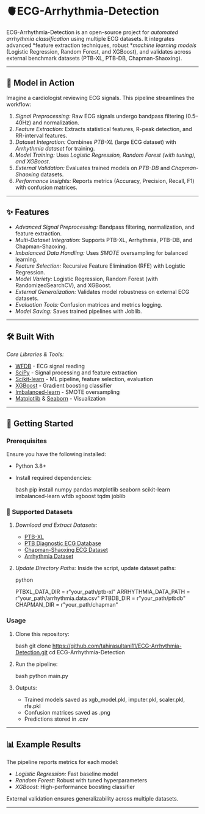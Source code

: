 
# 🫀ECG-Arrhythmia-Detection

ECG-Arrhythmia-Detection is an open-source project for *automated arrhythmia classification* using multiple ECG datasets. It integrates advanced *feature extraction techniques, robust **machine learning models* (Logistic Regression, Random Forest, and XGBoost), and validates across external benchmark datasets (PTB-XL, PTB-DB, Chapman-Shaoxing).

---

## 💫 Model in Action

Imagine a cardiologist reviewing ECG signals. This pipeline streamlines the workflow:

1. *Signal Preprocessing:* Raw ECG signals undergo bandpass filtering (0.5–40Hz) and normalization.
2. *Feature Extraction:* Extracts statistical features, R-peak detection, and RR-interval features.
3. *Dataset Integration:* Combines *PTB-XL* (large ECG dataset) with *Arrhythmia dataset* for training.
4. *Model Training:* Uses *Logistic Regression, Random Forest (with tuning), and XGBoost*.
5. *External Validation:* Evaluates trained models on *PTB-DB* and *Chapman-Shaoxing* datasets.
6. *Performance Insights:* Reports metrics (Accuracy, Precision, Recall, F1) with confusion matrices.

---

## ✨ Features

* *Advanced Signal Preprocessing:* Bandpass filtering, normalization, and feature extraction.
* *Multi-Dataset Integration:* Supports PTB-XL, Arrhythmia, PTB-DB, and Chapman-Shaoxing.
* *Imbalanced Data Handling:* Uses *SMOTE* oversampling for balanced learning.
* *Feature Selection:* Recursive Feature Elimination (RFE) with Logistic Regression.
* *Model Variety:* Logistic Regression, Random Forest (with RandomizedSearchCV), and XGBoost.
* *External Generalization:* Validates model robustness on external ECG datasets.
* *Evaluation Tools:* Confusion matrices and metrics logging.
* *Model Saving:* Saves trained pipelines with Joblib.

---

## 🛠 Built With

*Core Libraries & Tools:*

* [WFDB](https://wfdb.readthedocs.io/) - ECG signal reading
* [SciPy](https://scipy.org/) - Signal processing and feature extraction
* [Scikit-learn](https://scikit-learn.org/) - ML pipeline, feature selection, evaluation
* [XGBoost](https://xgboost.readthedocs.io/) - Gradient boosting classifier
* [Imbalanced-learn](https://imbalanced-learn.org/) - SMOTE oversampling
* [Matplotlib](https://matplotlib.org/) & [Seaborn](https://seaborn.pydata.org/) - Visualization

---

## 🚀 Getting Started

### Prerequisites

Ensure you have the following installed:

* Python 3.8+
* Install required dependencies:

  bash
  pip install numpy pandas matplotlib seaborn scikit-learn imbalanced-learn wfdb xgboost tqdm joblib
  

### 📂 Supported Datasets

1. *Download and Extract Datasets:*

   * [PTB-XL](https://physionet.org/content/ptb-xl/1.0.3/)
   * [PTB Diagnostic ECG Database](https://physionet.org/content/ptbdb/1.0.0/)
   * [Chapman-Shaoxing ECG Dataset](https://figshare.com/collections/ChapmanECG/4560497)
   * [Arrhythmia Dataset](https://archive.ics.uci.edu/ml/datasets/arrhythmia)

2. *Update Directory Paths:*
   Inside the script, update dataset paths:

   python
   
   PTBXL_DATA_DIR = r"your_path/ptb-xl"
   ARRHYTHMIA_DATA_PATH = r"your_path/arrhythmia.data.csv"
   PTBDB_DIR = r"your_path/ptbdb"
   CHAPMAN_DIR = r"your_path/chapman"
   

### Usage

1. Clone this repository:

   bash
   git clone https://github.com/tahirasultani11/ECG-Arrhythmia-Detection.git
   cd ECG-Arrhythmia-Detection
   

2. Run the pipeline:

   bash
   python main.py
   

3. Outputs:

   * Trained models saved as xgb_model.pkl, imputer.pkl, scaler.pkl, rfe.pkl
   * Confusion matrices saved as .png
   * Predictions stored in .csv

---

## 📊 Example Results

The pipeline reports metrics for each model:

* *Logistic Regression:* Fast baseline model
* *Random Forest:* Robust with tuned hyperparameters
* *XGBoost:* High-performance boosting classifier

External validation ensures generalizability across multiple datasets.

---
